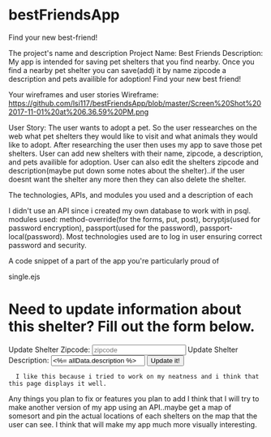 # bestFriendsApp
Find your new best-friend!



The project's name and description
Project Name: Best Friends
Description: My app is intended for saving pet shelters that you find nearby. Once you find a nearby pet shelter you can save(add) it by name zipcode a description and pets availible for adoption! Find your new best friend!

Your wireframes and user stories
Wireframe: https://github.com/lsi117/bestFriendsApp/blob/master/Screen%20Shot%202017-11-01%20at%206.36.59%20PM.png

User Story: The user wants to adopt a pet. So the user ressearches on the web what pet shelters they would like to visit and what animals they would like to adopt. After researching the user then uses my app to save those pet shelters. User can add new shelters with their name, zipcode, a description, and pets availible for adoption. User can also edit the shelters zipcode and description(maybe put down some notes about the shelter)..if the user doesnt want the shelter any more then they can also delete the shelter.

The technologies, APIs, and modules you used and a description of each

I didn't use an API since i created my own database to work with in psql.
modules used: method-override(for the forms, put, post), bcryptjs(used for password encryption), passport(used for the password), passport-local(password). Most technologies used are to log in user ensuring correct password and security. 



A code snippet of a part of the app you're particularly proud of

single.ejs 

  <h1>Need to update information about this shelter? Fill out the form below.</h1>
  <form action="/bfAllView/<%= allData.id%>?_method=PUT" method="POST" accept-charset="utf-8">
      <input
        type="hidden"
        name="name"
        placeholder="name"
        value="<%= allData.name %>"  />
     <label>Update Shelter Zipcode: </label>
      <input
        type="number"
        name="zipcode"
        placeholder="zipcode"
        value="<%= allData.zipcode %>"  />
      <label>Update Shelter Description: </label>
      <input
        type="text"
        name="description"
        placeholder="description"
        value="<%= allData.description %>" />
        <input
        type="hidden"
        name="pets"
        placeholder="pets"
        value="<%= allData.pets %>"  />
      <input type="submit" value="Update it!" />
      
      I like this because i tried to work on my neatness and i think that this page displays it well.
      

Any things you plan to fix or features you plan to add
I think that I will try to make another version of my app using an API..maybe get a map of somesort and pin the actual locations of each shelters on the map that the user can see. I think that will make my app much more visually interesting.

